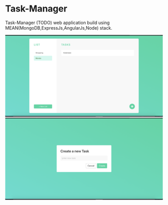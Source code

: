 # Task-Manager
Task-Manager (TODO) web application build using MEAN(MongoDB,ExpressJs,AngularJs,Node) stack.

<img src="Screenshot/Screenshot 2020-04-26 at 3.00.18 PM.png">

<img src="Screenshot/Screenshot 2020-04-26 at 3.00.25 PM.png">
